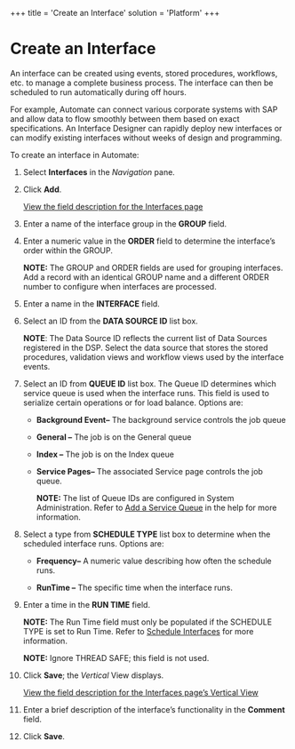 +++
title = 'Create an Interface'
solution = 'Platform'
+++

# Create an Interface

An interface can be created using events, stored procedures, workflows,
etc. to manage a complete business process. The interface can then be
scheduled to run automatically during off hours. 

For example, Automate can connect various corporate systems with SAP and
allow data to flow smoothly between them based on exact specifications.
An Interface Designer can rapidly deploy new interfaces or can modify
existing interfaces without weeks of design and programming.

To create an interface in Automate:

1.  Select **Interfaces** in the *Navigation* pane.

2.  Click **Add**.
    
    [View the field description for the Interfaces
    page](../Page_Desc/Interfaces)

3.  Enter a name of the interface group in the **GROUP** field.

4.  Enter a numeric value in the **ORDER** field to determine the
    interface’s order within the GROUP.
    
    **NOTE:** The GROUP and ORDER fields are used for grouping
    interfaces. Add a record with an identical GROUP name and a
    different ORDER number to configure when interfaces are processed.

5.  Enter a name in the **INTERFACE** field.

6.  Select an ID from the **DATA SOURCE ID** list box.
    
    **NOTE**: The Data Source ID reflects the current list of Data
    Sources registered in the DSP. Select the data source that stores
    the stored procedures, validation views and workflow views used by
    the interface events.

7.  Select an ID from **QUEUE ID** list box. The Queue ID determines
    which service queue is used when the interface runs. This field is
    used to serialize certain operations or for load balance. Options
    are:
    
      - **Background Event–** The background service controls the job
        queue
    
      - **General –** The job is on the General queue
    
      - **Index –** The job is on the Index queue
    
      - **Service Pages–** The associated Service page controls the job
        queue.
        
        **NOTE:** The list of Queue IDs are configured in System
        Administration. Refer to [Add a Service
        Queue](../../Sys_Admin/Use_Cases/Add%20a%20Service%20Queue)
        in the help for more information.

8.  Select a type from **SCHEDULE TYPE** list box to determine when the
    scheduled interface runs. Options are:
    
      - **Frequency–** A numeric value describing how often the schedule
        runs.
    
      - **RunTime –** The specific time when the interface runs.

9.  Enter a time in the **RUN TIME** field.
    
    **NOTE:** The Run Time field must only be populated if the SCHEDULE
    TYPE is set to Run Time. Refer to [Schedule
    Interfaces](Schedule_Interfaces) for more information.
    
    **NOTE:** Ignore THREAD SAFE; this field is not used.

10. Click **Save**; the *Vertical* View displays.
    
    [View the field description for the Interfaces page’s Vertical
    View](../Page_Desc/Interfaces#InterfacesV)

11. Enter a brief description of the interface’s functionality in the
    **Comment** field.

12. Click **Save**.
